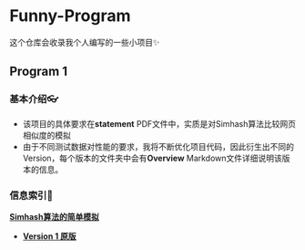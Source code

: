 # Funny-Program
这个仓库会收录我个人编写的一些小项目✨
## Program 1
### 基本介绍👓
* 该项目的具体要求在**statement** PDF文件中，实质是对Simhash算法比较网页相似度的模拟
* 由于不同测试数据对性能的要求，我将不断优化项目代码，因此衍生出不同的Version，每个版本的文件夹中会有**Overview** Markdown文件详细说明该版本的信息。
### 信息索引🚩
**[Simhash算法的简单模拟](https://github.com/MossDream/Funny-Program/tree/main/Program1)**
* **[Version 1 原版](https://github.com/MossDream/Funny-Program/tree/main/Program1/Version1)**
